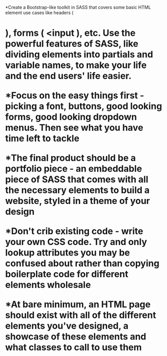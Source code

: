 *Create a Bootstrap-like toolkit in SASS that covers some basic HTML element use cases like headers ( <h1> ), forms
( <input ), etc. Use the powerful features of SASS, like dividing elements into partials and variable names, to make your life and the end users' life easier.

*Focus on the easy things first - picking a font, buttons, good looking forms, good looking dropdown menus. Then see what you have time left to tackle

*The final product should be a portfolio piece - an embeddable piece of SASS that comes with all the necessary elements to build a website, styled in a theme of your design

*Don't crib existing code - write your own CSS code. Try and only lookup attributes you may be confused about rather than copying boilerplate code for different elements wholesale

*At bare minimum, an HTML page should exist with all of the different elements you've designed, a showcase of these elements and what classes to call to use them